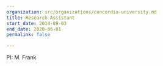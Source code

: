 ```yaml
---
organization: src/organizations/concordia-university.md
title: Research Assistant
start_date: 2014-09-03
end_date: 2020-06-01
permalink: false

---
```

PI: M. Frank